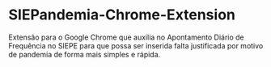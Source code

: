 # SIEPandemia-Chrome-Extension
Extensão para o Google Chrome que auxilia no Apontamento Diário de Frequência no SIEPE para que possa ser inserida falta justificada por motivo de pandemia de forma mais simples e rápida.

